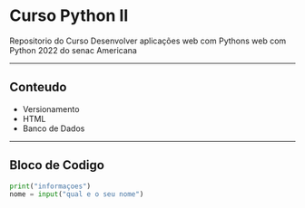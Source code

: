 # Curso Python II
Repositorio do Curso
Desenvolver aplicações web com Pythons web com Python 2022 do senac Americana 

---

## Conteudo
- Versionamento
- HTML
- Banco de Dados

***
## Bloco de Codigo
```python
print("informaçoes")
nome = input("qual e o seu nome")
```
